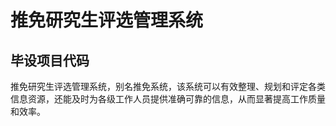 # 推免研究生评选管理系统
## 毕设项目代码
推免研究生评选管理系统，别名推免系统，该系统可以有效整理、规划和评定各类信息资源，还能及时为各级工作人员提供准确可靠的信息，从而显著提高工作质量和效率。
